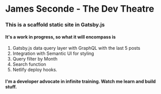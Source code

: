 # James Seconde - The Dev Theatre

### This is a scaffold static site in Gatsby.js

#### It's a work in progress, so what it will encompass is

1. Gatsby.js data query layer with GraphQL with the last 5 posts
2. Integration with Semantic UI for styling
3. Query filter by Month
4. Search function
5. Netlify deploy hooks.

#### I'm a developer advocate in infinite training. Watch me learn and build stuff.

